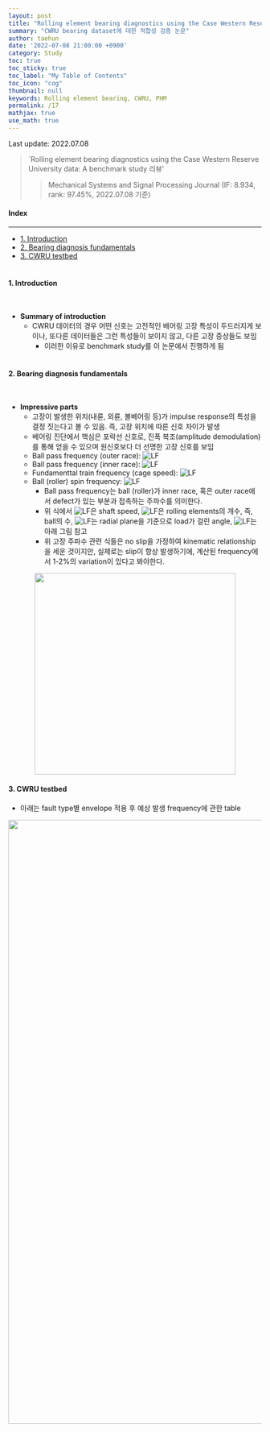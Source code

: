 ```yaml
---
layout: post
title: "Rolling element bearing diagnostics using the Case Western Reserve University data: A benchmark study 리뷰"
summary: "CWRU bearing dataset에 대한 적합성 검증 논문"
author: taehun
date: '2022-07-08 21:00:00 +0900'
category: Study
toc: true
toc_sticky: true
toc_label: "My Table of Contents"
toc_icon: "cog"
thumbnail: null
keywords: Rolling element bearing, CWRU, PHM
permalink: /17
mathjax: true
use_math: true
---
```


Last update: 2022.07.08<br>

> `Rolling element bearing diagnostics using the Case Western Reserve University data: A benchmark study 리뷰'<br>
> > Mechanical Systems and Signal Processing Journal (IF: 8.934, rank: 97.45%, 2022.07.08 기준)

#### Index
---

- [1. Introduction](#1-introduction)
- [2. Bearing diagnosis fundamentals](#2-bearing-diagnosis-fundamentals)
- [3. CWRU testbed](#3-cwru-testbed)<br><br>

#### **1. Introduction**
  
<br>

- **Summary of introduction**
  - CWRU 데이터의 경우 어떤 신호는 고전적인 베어링 고장 특성이 두드러지게 보이나, 또다른 데이터들은 그런 특성들이 보이지 않고, 다른 고장 증상들도 보임
    - 이러한 이유로 benchmark study를 이 논문에서 진행하게 됨<br><br>

#### **2. Bearing diagnosis fundamentals**

<br>

- **Impressive parts**
  - 고장이 발생한 위치(내륜, 외륜, 볼베어링 등)가 impulse response의 특성을 결정 짓는다고 볼 수 있음. 즉, 고장 위치에 따른 신호 차이가 발생
  - 베어링 진단에서 핵심은 포락선 신호로, 진폭 복조(amplitude demodulation)를 통해 얻을 수 있으며 원신호보다 더 선명한 고장 신호를 보임
  - Ball pass frequency (outer race): ![LF](https://latex.codecogs.com/svg.image?BPFO=\frac{nf_r}{2}(1-\frac{d}{D}cos\phi))
  - Ball pass frequency (inner race): ![LF](https://latex.codecogs.com/svg.image?BPFI=\frac{nf_r}{2}(1&plus;\frac{d}{D}cos\phi))
  - Fundamenttal train frequency (cage speed): ![LF](https://latex.codecogs.com/svg.image?FTF=\frac{f_r}{2}(1-\frac{d}{D}cos\phi))
  - Ball (roller) spin frequency: ![LF](https://latex.codecogs.com/svg.image?BSF=\frac{Df_r}{2d}(1-[\frac{d}{D}cos\phi]^2))
    - Ball pass frequency는 ball (roller)가 inner race, 혹은 outer race에서 defect가 있는 부분과 접촉하는 주파수를 의미한다.
    - 위 식에서 ![LF](https://latex.codecogs.com/svg.image?f_r)은 shaft speed, ![LF](https://latex.codecogs.com/svg.image?n)은 rolling elements의 개수, 즉, ball의 수, ![LF](https://latex.codecogs.com/svg.image?\phi)는 radial plane을 기준으로 load가 걸린 angle, ![LF](https://latex.codecogs.com/svg.image?D,d)는 아래 그림 참고
    - 위 고장 주파수 관련 식들은 no slip을 가정하여 kinematic relationship을 세운 것이지만, 실제로는 slip이 항상 발생하기에, 계산된 frequency에서 1-2%의 variation이 있다고 봐야한다.

<p align="center">
  <img src="https://user-images.githubusercontent.com/86653075/179837645-66b3ebc3-a259-4fca-93ae-4f4064c942eb.png" width="400" height="auto">
</p>

#### **3. CWRU testbed**

- 아래는 fault type별 envelope 적용 후 예상 발생 frequency에 관한 table

<p align="center">
  <img src="https://user-images.githubusercontent.com/86653075/179839488-f5625fee-66a1-42da-8d8a-295289c6dd47.png" width="1200" height="auto">
</p>

<br>

